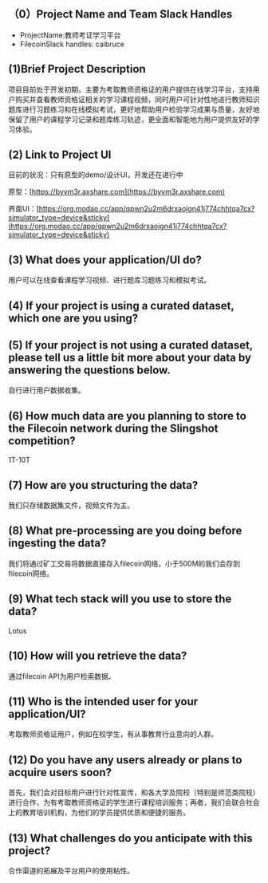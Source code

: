 ## （0）Project Name and Team Slack Handles

* ProjectName:教师考证学习平台
* FilecoinSlack handles: caibruce
## (1)Brief Project Description

项目目前处于开发初期，主要为考取教师资格证的用户提供在线学习平台，支持用户购买并查看教师资格证相关的学习课程视频，同时用户可针对性地进行教师知识题库进行习题练习和在线模拟考试，更好地帮助用户检验学习成果与质量，友好地保留了用户的课程学习记录和题库练习轨迹，更全面和智能地为用户提供友好的学习体验。

## (2) Link to Project UI

目前的状况：只有原型的demo/设计UI，开发还在进行中

原型：[https://byvm3r.axshare.com](https://byvm3r.axshare.com)

界面UI：[https://org.modao.cc/app/qpwn2u2m6drxaojgn41j774chhtqa7cx?simulator_type=device&sticky](https://org.modao.cc/app/qpwn2u2m6drxaojgn41j774chhtqa7cx?simulator_type=device&sticky)

## (3) What does your application/UI do?

用户可以在线查看课程学习视频、进行题库习题练习和模拟考试。

## (4) If your project is using a curated dataset, which one are you using?

## (5) If your project is not using a curated dataset, please tell us a little bit more about your data by answering the questions below.

自行进行用户数据收集。

## (6) How much data are you planning to store to the Filecoin network during the Slingshot competition?

1T-10T

## (7) How are you structuring the data?

我们只存储数据集文件，视频文件为主。

## (8) What pre-processing are you doing before ingesting the data?

我们将通过矿工交易将数据直接存入filecoin网络，小于500M的我们会存到filecoin网络。

## (9) What tech stack will you use to store the data?

Lotus

## (10) How will you retrieve the data?

通过filecoin API为用户检索数据。

## (11) Who is the intended user for your application/UI?

考取教师资格证用户，例如在校学生，有从事教育行业意向的人群。

## (12) Do you have any users already or plans to acquire users soon?

首先，我们会对目标用户进行针对性宣传，和各大学及院校（特别是师范类院校）进行合作，为有考取教师资格证的学生进行课程培训服务；再者，我们会联合社会上的教育培训机构，为他们的学员提供优质和便捷的服务。

## (13) What challenges do you anticipate with this project?

合作渠道的拓展及平台用户的使用粘性。

